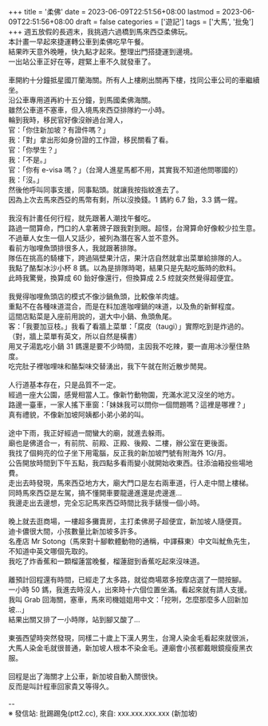 +++
title = '柔佛'
date = 2023-06-09T22:51:56+08:00
lastmod = 2023-06-09T22:51:56+08:00
draft = false
categories = ['遊記']
tags = ['大馬', '批兔']
+++
週五放假的長週末，我挑週六過橋到馬來西亞柔佛玩。<br>
本計畫一早起來捷運轉公車到柔佛吃早午餐。<br>
結果昨天意外晚睡，快九點才起來。整理出門搭捷運到邊境。<br>
一出站公車正好在等，趕緊上車不久就發車了。<br>
<br>
車開約十分鐘抵星國丌蘭海關。所有人上樓刷出關再下樓，找同公車公司的車繼續坐。<br>
沿公車專用道再約十五分鐘，到馬國柔佛海關。<br>
雖然公車道不塞車，但入境馬來西亞排隊約一小時。<br>
輪到我時，移民官好像沒辦過台灣人，<br>
官：「你住新加坡？有證件嗎？」<br>
我：「對」拿出形如身份證的工作證，移民關看了看。<br>
官：「你學生？」<br>
我：「不是。」<br>
官：「你有 e-visa 嗎？」（台灣人進星馬都不用，其實我不知道他問哪國的）<br>
我：「沒。」<br>
然後他呼叫同事支援，同事點頭。就讓我按指紋進去了。<br>
因為上次去馬來西亞的馬幣有剩，所以沒換錢。1 鎷約 6.7 鈶，3.3 鎷一鍟。<br>
<br>
我沒有計畫任何行程，就先跟著人潮找午餐吃。<br>
路過一間算命，門口的人拿著牌子跟我對到眼。超怪，台灣算命好像較少拉生意。<br>
不過華人女生一個人又話少，被列為潛在客人並不意外。<br>
看前方咖哩魚頭排很多人，我就跟著排隊。<br>
隊伍在挑高的騎樓下，跨過隔壁果汁店，果汁店自然就拿出菜單給排隊的人。<br>
我點了酪梨冰沙小杯 8 鎷。以為是排隊時喝，結果只是先點吃飯時的飲料。<br>
此時我驚覺，換算成 60 鈶好像還行，但換算成 2.5 𦁈就突然覺得超便宜。<br>
<br>
我覺得咖哩魚頭店的模式不像沙鍋魚頭，比較像羊肉爐。<br>
重點不在各種味道混合，而是在料加進咖哩鍋的味道，以及魚的新鮮程度。<br>
這間店點菜是入座前用說的，選大中小鍋、魚頭魚尾。<br>
客：「我要加豆枝。」我看了看牆上菜單：「腐皮（taugi）」實際吃到是炸過的。<br>
（對，牆上菜單有英文，所以自然是橫書）<br>
用叉子湯匙吃小鍋 31 鎷還是要不少時間，主因我不吃辣，要一直用冰沙壓住熱度。<br>
吃完肚子裡咖哩味和酪梨味交替湧出，我下午就在附近散步閒晃。<br>
<br>
人行道基本存在，只是品質不一定。<br>
經過一座大公園，感覺相當人工。像新竹動物園，充滿水泥又沒坐的地方。<br>
路邊一臺車，一家人搖下車窗：「妹妹我可以問你一個問題嗎？這裡是哪裡？」<br>
真有禮貌，不像新加坡阿姨都小弟小弟的叫。<br>
<br>
途中下雨，我正好經過一間蠻大的廟，就進去躲雨。<br>
廟也是佛道合一，有前院、前殿、正殿、後殿、二樓，辦公室在更後面。<br>
我找了個夠亮的位子坐下用電腦，反正我的新加坡門號有附海外 1G/月。<br>
公告開放時間到下午五點，我四點多看雨變小就開始收東西。往添油箱投些場地費。<br>
走出去時發現，馬來西亞地方大，廟大門口是左右兩車道，行人走中間上樓梯。<br>
同時馬來西亞是左駕，搞不懂開車要龍邊進還是虎邊進…<br>
我邊走出去邊想，完全忘記馬來西亞時間比我手錶慢一個小時。<br>
<br>
晚上就去逛商場，一樓超多攤賣房，主打柔佛房子超便宜，新加坡人隨便買。<br>
迪卡儂很大間，小孩數量比新加坡多許多。<br>
名產店 Mr Sotong（馬來對十腳軟體動物的通稱，中譯蘇東）中文叫魷魚先生，<br>
不知道中英文哪個先取的。<br>
我吃了炸香蕉和一顆榴蓮當晚餐，榴蓮甜到香蕉吃起來沒味道。<br>
<br>
離預計回程還有時間，已經走了太多路，就從商場眾多按摩店選了一間按腳。<br>
一小時 50 鎷，我進去時沒人，出來時十六個位置坐滿。看起來就有請人支援。<br>
我叫 Grab 回海關，塞車，馬來司機姐姐用中文：「挖咧，怎麼那麼多人回新加坡…」<br>
結果出關又排了一小時隊，站到腳又酸了…<br>
<br>
東張西望時突然發現，同樣二十歲上下漢人男生，台灣人染金毛看起來就很派，<br>
大馬人染金毛就很普通，新加坡人根本不染金毛。連廟會小孩都戴眼鏡瘦瘦黑衣服。<br>
<br>
回程是出了海關才上公車，新加坡自動入關很快。<br>
反而是叫計程車回家貴又等得久。<br>
<br>
--<br>
※ 發信站: 批踢踢兔(ptt2.cc), 來自: xxx.xxx.xxx.xxx (新加坡)<br>
